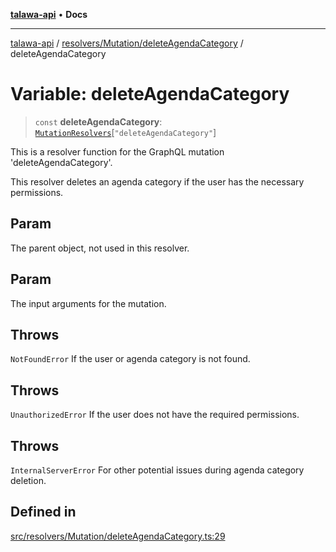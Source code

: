 [**talawa-api**](../../../../README.md) • **Docs**

***

[talawa-api](../../../../modules.md) / [resolvers/Mutation/deleteAgendaCategory](../README.md) / deleteAgendaCategory

# Variable: deleteAgendaCategory

> `const` **deleteAgendaCategory**: [`MutationResolvers`](../../../../types/generatedGraphQLTypes/type-aliases/MutationResolvers.md)\[`"deleteAgendaCategory"`\]

This is a resolver function for the GraphQL mutation 'deleteAgendaCategory'.

This resolver deletes an agenda category if the user has the necessary permissions.

## Param

The parent object, not used in this resolver.

## Param

The input arguments for the mutation.

## Throws

`NotFoundError` If the user or agenda category is not found.

## Throws

`UnauthorizedError` If the user does not have the required permissions.

## Throws

`InternalServerError` For other potential issues during agenda category deletion.

## Defined in

[src/resolvers/Mutation/deleteAgendaCategory.ts:29](https://github.com/PalisadoesFoundation/talawa-api/blob/fe65d855b3d1e3e4af621340e7e8bfa0325634c1/src/resolvers/Mutation/deleteAgendaCategory.ts#L29)
